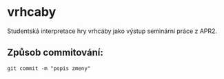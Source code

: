 # vrhcaby
Studentská interpretace hry vrhcáby jako výstup seminární práce z APR2.

## Způsob commitování:
<code>git commit -m "popis zmeny"</code>